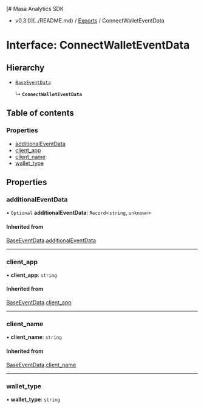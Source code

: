 [# Masa Analytics SDK
 - v0.3.0](../README.md) / [Exports](../modules.md) / ConnectWalletEventData

# Interface: ConnectWalletEventData

## Hierarchy

- [`BaseEventData`](BaseEventData.md)

  ↳ **`ConnectWalletEventData`**

## Table of contents

### Properties

- [additionalEventData](ConnectWalletEventData.md#additionaleventdata)
- [client\_app](ConnectWalletEventData.md#client_app)
- [client\_name](ConnectWalletEventData.md#client_name)
- [wallet\_type](ConnectWalletEventData.md#wallet_type)

## Properties

### additionalEventData

• `Optional` **additionalEventData**: `Record`\<`string`, `unknown`\>

#### Inherited from

[BaseEventData](BaseEventData.md).[additionalEventData](BaseEventData.md#additionaleventdata)

___

### client\_app

• **client\_app**: `string`

#### Inherited from

[BaseEventData](BaseEventData.md).[client_app](BaseEventData.md#client_app)

___

### client\_name

• **client\_name**: `string`

#### Inherited from

[BaseEventData](BaseEventData.md).[client_name](BaseEventData.md#client_name)

___

### wallet\_type

• **wallet\_type**: `string`
